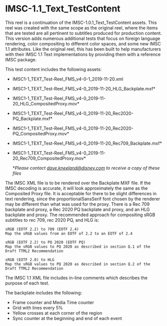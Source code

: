 # IMSC-1.1_Text_TestContent

This reel is a continuation of the IMSC-1.0.1_Text_TestContent assets. This reel was created with the same scope as the original reel, where the items that are tested are all pertinent to subtitles produced for production content. This version adds numerous additional tests that focus on foreign language rendering, color compositing to different color spaces, and some new IMSC 1.1 attributes. Like the original reel, this has been built to help manufacturers with their IMSC 1.1 Text implementations by providing them with a reference IMSC package.

This test content includes the following assets:
- IMSC1-1_TEXT_Test-Reel_FMS_v4-0-1_2019-11-20.xml
- IMSC1-1_TEXT_Test-Reel_FMS_v4-0_2019-11-20_HLG_Backplate.mxf*
- IMSC1-1_TEXT_Test-Reel_FMS_v4-0_2019-11-20_HLG_CompositedProxy.mov*
- IMSC1-1_TEXT_Test-Reel_FMS_v4-0_2019-11-20_Rec2020-PQ_Backplate.mxf*
- IMSC1-1_TEXT_Test-Reel_FMS_v4-0_2019-11-20_Rec2020-PQ_CompositedProxy.mov*
- IMSC1-1_TEXT_Test-Reel_FMS_v4-0_2019-11-20_Rec709_Backplate.mxf*
- IMSC1-1_TEXT_Test-Reel_FMS_v4-0_2019-11-20_Rec709_CompositedProxy.mov*

    **Please contact dave.kneeland@disney.com to receive a copy of these files*

The IMSC XML file is to be rendered over the Backplate MXF file. If the IMSC decoding is accurate, it will look approximately the same as the Composited Proxy file. It is acceptable for there to be slight differences in text rendering, since the proportionalSansSerif font chosen by the renderer may be different than what was used for the proxy. There is a Rec 709 backplate and proxy, a Rec 2020 PQ backplate and proxy, and an HLG backplate and proxy. The recommended approach for compositing sRGB subtitles to rec 709, rec 2020 PQ, and HLG is:

    sRGB (EOTF 2.2) to 709 (EOTF 2.4)
    Map the sRGB values from an EOTF of 2.2 to an EOTF of 2.4

    sRGB (EOTF 2.2) to PQ 2020 (EOTF PQ)
    Map the sRGB values to PQ 2020 as described in section Q.1 of the Draft TTML2 Recommendation

    sRGB (EOTF 2.0) to HLG
    Map the sRGB values to PQ 2020 as described in section Q.2 of the Draft TTML2 Recommendation

The IMSC 1.1 XML file includes in-line comments which describes the purpose of each test.

The backplate includes the following:
- Frame counter and Media Time counter
- Grid with lines every 5%
- Yellow crosses at each corner of the region
- Sync counter at the beginning and end of each event
